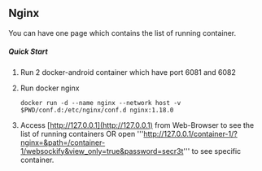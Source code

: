 Nginx
-----

You can have one page which contains the list of running container.

##### Quick Start

1. Run 2 docker-android container which have port 6081 and 6082 

2. Run docker nginx 
    ```
    docker run -d --name nginx --network host -v $PWD/conf.d:/etc/nginx/conf.d nginx:1.18.0 
    ```

3. Access [http://127.0.0.1](http://127.0.0.1) from Web-Browser to see the list of running containers OR open '''http://127.0.0.1/container-1/?nginx=&path=/container-1/websockify&view_only=true&password=secr3t''' to see specific container.
